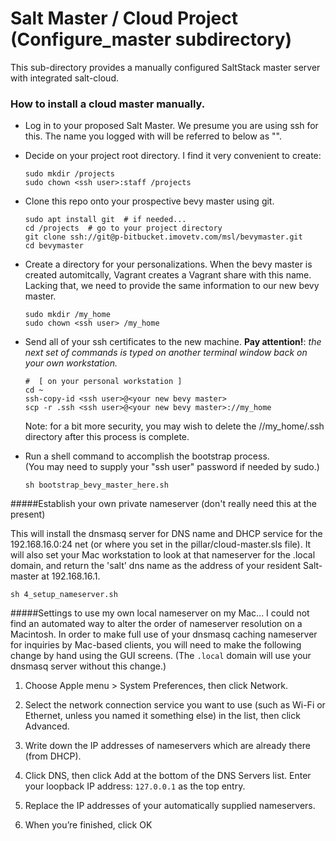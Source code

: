 # Salt Master / Cloud Project (Configure_master subdirectory)

This sub-directory provides a manually configured SaltStack master server with integrated salt-cloud.

### How to install a cloud master manually.

- Log in to your proposed Salt Master. We presume you are using ssh for this.  The name you logged with will
be referred to below as "<ssh user>".

- Decide on your project root directory.  I find it very convenient to create:

    ```(bash)
    sudo mkdir /projects
    sudo chown <ssh user>:staff /projects
    ```

- Clone this repo onto your prospective bevy master using git.

    ```(bash)
    sudo apt install git  # if needed...
    cd /projects  # go to your project directory
    git clone ssh://git@p-bitbucket.imovetv.com/msl/bevymaster.git
    cd bevymaster
    ```

- Create a directory for your personalizations.  When the bevy master is created automitcally, Vagrant creates
 a Vagrant share with this name. Lacking that, we need to provide the same information to our new bevy master.

    ```(bash)
    sudo mkdir /my_home
    sudo chown <ssh user> /my_home
    ```

- Send all of your ssh certificates to the new machine.  __Pay attention!__: _the next set of commands is typed on 
another terminal window back on your own workstation._ 

    ```(bash)
    #  [ on your personal workstation ]
    cd ~
    ssh-copy-id <ssh user>@<your new bevy master>
    scp -r .ssh <ssh user>@<your new bevy master>://my_home
    ```

    Note: for a bit more security, you may wish to delete the //my_home/.ssh directory after this process is complete. 

- Run a shell command to accomplish the bootstrap process.  
(You may need to supply your "ssh user" password if needed by sudo.)

    ```(bash)
    sh bootstrap_bevy_master_here.sh
    ```
   
#####Establish your own private nameserver (don't really need this at the present)

This will install the dnsmasq server for DNS name and DHCP service for the 192.168.16.0:24 net
(or where you set in the pillar/cloud-master.sls file). It will also set your Mac workstation to look
at that nameserver for the .local domain, and return the 'salt' dns name as the address of your resident Salt-master at 192.168.16.1.

    sh 4_setup_nameserver.sh


#####Settings to use my own local nameserver on my Mac...
I could not find an automated way to alter the order of nameserver resolution on a Macintosh.
In order to make full use of your dnsmasq caching nameserver for inquiries by Mac-based clients, you will need to make the following change by hand
using the GUI screens. (The `.local` domain will use your dnsmasq server without this change.)


1. Choose Apple menu > System Preferences, then click Network.

2. Select the network connection service you want to use (such as Wi-Fi or Ethernet, unless you named it something else) in the list, then click Advanced.

3. Write down the IP addresses of nameservers which are already there (from DHCP).

3. Click DNS, then click Add at the bottom of the DNS Servers list. Enter your loopback IP address: `127.0.0.1` as the top entry.

4. Replace the IP addresses of your automatically supplied nameservers.

4. When you’re finished, click OK


